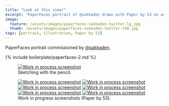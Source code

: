 ```yaml
---
title: "Look at this view!"
excerpt: "PaperFaces portrait of @sakkaden drawn with Paper by 53 on an iPad."
image: 
  feature: /assets/images/paperfaces-sakkaden-twitter-lg.jpg
  thumb: /assets/images/paperfaces-sakkaden-twitter-150.jpg
tags: [portrait, illustration, Paper by 53]
---
```


PaperFaces portrait commissioned by <a href="http://twitter.com/sakkaden">@sakkaden</a>.

{% include boilerplate/paperfaces-2.md %}

<figure>
  <a href="{{ site.url }}/assets/images/paperfaces-sakkaden-process-1-lg.jpg"><img src="{{ site.url }}/assets/images/paperfaces-sakkaden-process-1-750.jpg" alt="Work in process screenshot"></a>
  <figcaption>Sketching with the pencil.</figcaption>
</figure>

<figure class="half">
  <a href="{{ site.url }}/assets/images/paperfaces-sakkaden-process-2-lg.jpg"><img src="{{ site.url }}/assets/images/paperfaces-sakkaden-process-2-600.jpg" alt="Work in process screenshot"></a>
  <a href="{{ site.url }}/assets/images/paperfaces-sakkaden-process-3-lg.jpg"><img src="{{ site.url }}/assets/images/paperfaces-sakkaden-process-3-600.jpg" alt="Work in process screenshot"></a>
  <a href="{{ site.url }}/assets/images/paperfaces-sakkaden-process-4-lg.jpg"><img src="{{ site.url }}/assets/images/paperfaces-sakkaden-process-4-600.jpg" alt="Work in process screenshot"></a>
  <a href="{{ site.url }}/assets/images/paperfaces-sakkaden-process-5-lg.jpg"><img src="{{ site.url }}/assets/images/paperfaces-sakkaden-process-5-600.jpg" alt="Work in process screenshot"></a>
  <a href="{{ site.url }}/assets/images/paperfaces-sakkaden-process-6-lg.jpg"><img src="{{ site.url }}/assets/images/paperfaces-sakkaden-process-6-600.jpg" alt="Work in process screenshot"></a>
  <a href="{{ site.url }}/assets/images/paperfaces-sakkaden-process-7-lg.jpg"><img src="{{ site.url }}/assets/images/paperfaces-sakkaden-process-7-600.jpg" alt="Work in process screenshot"></a>
  <figcaption>Work in progress screenshots (Paper by 53).</figcaption>
</figure>